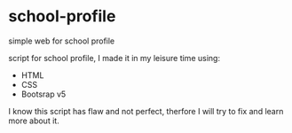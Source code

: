 # school-profile

simple web for school profile

script for school profile, I made it in my leisure time using:

- HTML
- CSS
- Bootsrap v5

I know this script has flaw and not perfect, therfore I will try to fix and learn more about it.
